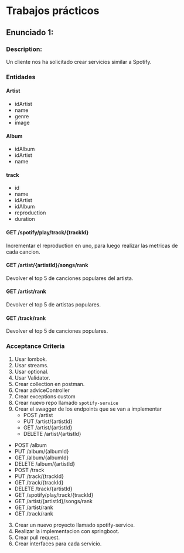 # Trabajos prácticos

## Enunciado 1:


### Description:

Un cliente nos ha solicitado crear servicios similar a Spotify.



### Entidades

#### Artist
- idArtist
- name
- genre
- image

#### Album
- idAlbum
- idArtist
- name

#### track
-   id
-   name
-   idArtist
-   idAlbum
-   reproduction
-   duration


#### GET /spotify/play/track/{trackId}
Incrementar el reproduction en uno, para luego realizar las metricas de cada cancion.

#### GET /artist/{artistId}/songs/rank
Devolver el top 5 de canciones populares del artista.


#### GET /artist/rank
Devolver el top 5 de artistas populares.


#### GET /track/rank
Devolver el top 5 de canciones populares.





### Acceptance Criteria
1. Usar lombok.
2. Usar streams.
3. Usar optional.
4. Usar Validator.
6. Crear collection en postman.
7. Crear adviceController
8. Crear exceptions custom
9. Crear nuevo repo llamado `spotify-service`
10. Crear el swagger de los endpoints que se van a implementar
    - POST /artist
    - PUT /artist/{artistId}
    - GET /artist/{artistId}
    - DELETE /artist/{artistId}
- POST /album
- PUT /album/{albumId}
- GET /album/{albumId}
- DELETE /album/{artistId}
- POST /track
- PUT /track/{trackId}
- GET /track/{trackId}
- DELETE /track/{artistId}
- GET /spotify/play/track/{trackId}
- GET /artist/{artistId}/songs/rank
- GET /artist/rank
- GET /track/rank

3. Crear un nuevo proyecto llamado spotify-service.
4. Realizar la implementacion con springboot.
5. Crear pull request.
6. Crear interfaces para cada servicio.
